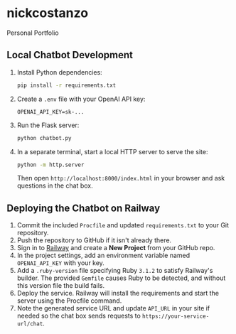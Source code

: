 # nickcostanzo

Personal Portfolio

## Local Chatbot Development

1. Install Python dependencies:
   ```bash
   pip install -r requirements.txt
   ```
2. Create a `.env` file with your OpenAI API key:
   ```
   OPENAI_API_KEY=sk-...
   ```
3. Run the Flask server:
   ```bash
   python chatbot.py
   ```
4. In a separate terminal, start a local HTTP server to serve the site:
   ```bash
   python -m http.server
   ```
   Then open `http://localhost:8000/index.html` in your browser and ask questions in the chat box.

## Deploying the Chatbot on Railway

1. Commit the included `Procfile` and updated `requirements.txt` to your Git repository.
2. Push the repository to GitHub if it isn't already there.
3. Sign in to [Railway](https://railway.app) and create a **New Project** from your GitHub repo.
4. In the project settings, add an environment variable named `OPENAI_API_KEY` with your key.
5. Add a `.ruby-version` file specifying Ruby `3.1.2` to satisfy Railway's builder. The provided `Gemfile` causes Ruby to be detected, and without this version file the build fails.
6. Deploy the service. Railway will install the requirements and start the server using the Procfile command.
7. Note the generated service URL and update `API_URL` in your site if needed so the chat box sends requests to `https://your-service-url/chat`.

